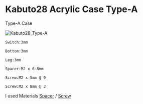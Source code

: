 # Kabuto28 Acrylic Case Type-A
Type-A Case

![Kabuto28_Type-A](https://i.imgur.com/bnnz36D.jpg)

    Switch:3mm

    Bottom:3mm

    Leg:3mm

    Spacer:M2 x 6-8mm

    Screw:M2 x 5mm @ 9

    Screw:M2 x 8mm @ 3


I used Materials [Spacer](https://www.hirosugi-net.co.jp/shop/c/c10101012/) / [Screw](https://www.hirosugi-net.co.jp/shop/c/c20101010/)

